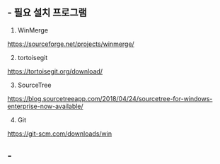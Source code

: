 
## - 필요 설치 프로그램

1. WinMerge

https://sourceforge.net/projects/winmerge/

2. tortoisegit

https://tortoisegit.org/download/

3. SourceTree

https://blog.sourcetreeapp.com/2018/04/24/sourcetree-for-windows-enterprise-now-available/

4. Git

https://git-scm.com/downloads/win


## - 


